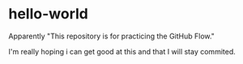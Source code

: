 # hello-world
Apparently "This repository is for practicing the GitHub Flow." 

I'm really hoping i can get good at this and that I will stay commited.

